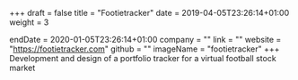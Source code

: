 +++
draft = false
title = "Footietracker"
date = 2019-04-05T23:26:14+01:00
weight = 3

endDate = 2020-01-05T23:26:14+01:00
company = ""
link = ""
website = "https://footietracker.com"
github = ""
imageName = "footietracker"
+++
Development and design of a portfolio tracker for a virtual football stock market